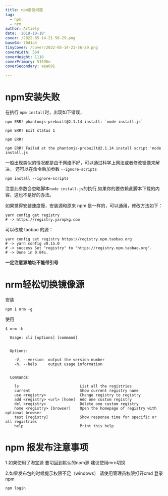 ```yaml
---
title: npm常见问题
tag:
  - npm
  - nrm
author: Artiely
date: '2018-10-10'
cover: /2022-05-14-21-56-29.png
base64: 70d1a4
tinyCover: /cover/2022-05-14-21-56-29.png
coverWidth: 564
coverHeight: 1110
coverPrimary: 51596e
coverSecondary: aea691

---
```


# npm安装失败

在执行 `npm install`时，出现如下错误，

```shell
npm ERR! phantomjs-prebuilt@2.1.14 install: `node install.js`

npm ERR! Exit status 1

npm ERR!

npm ERR! Failed at the phantomjs-prebuilt@2.1.14 install script 'node install.js
```

一般出现类似的情况都是由于网络不好，可以通过科学上网法或者修改镜像来解决，
还可以在命令后加参数 `--ignore-scripts`

```shell
npm install --ignore-scripts
```

注意此参数会忽略脚本`node install.js`的执行,如果你的要依赖此脚本下载的内容，这也不是好的办法。


如果觉得安装速度慢，安装源和原来 npm 是一样的，可以通用，修改方法如下：

```shell
yarn config get registry
# -> https://registry.yarnpkg.com
```

可以改成 taobao 的源：

```shell
yarn config set registry https://registry.npm.taobao.org
# -> yarn config v0.15.0
# -> success Set "registry" to "https://registry.npm.taobao.org".
# -> Done in 0.04s.
```

**一定注意源地址不能带引号**

# nrm轻松切换镜像源

安装

```shell
npm i nrm -g
```

使用

```shell
$ nrm -h

  Usage: cli [options] [command]


  Options:

    -V, --version  output the version number
    -h, --help     output usage information


  Commands:

    ls                           List all the registries
    current                      Show current registry name
    use <registry>               Change registry to registry
    add <registry> <url> [home]  Add one custom registry
    del <registry>               Delete one custom registry
    home <registry> [browser]    Open the homepage of registry with optional browser
    test [registry]              Show response time for specific or all registries
    help                         Print this help
```

# npm 报发布注意事项

1.如果使用了淘宝源 要切回到默认的npm源 建议使用mrn切换

2.如果发布包的时候提示权限不足（windows） 请使用管理员权限打开cmd 登录npm

```shell
npm login
```